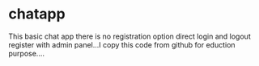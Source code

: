 # chatapp
This basic chat app there is no registration option direct login and logout register with admin panel...I copy this code from github for eduction purpose....
